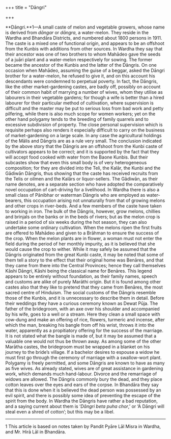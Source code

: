 +++
title = "Dāngri"

+++

**Dāngri.**1—A small caste of melon and vegetable growers, whose name is derived from *dāngar* or *dāngra*, a water-melon. They reside in the Wardha and Bhandāra Districts, and numbered about 1800 persons in 1911. The caste is a mixed one of functional origin, and appears to be an offshoot from the Kunbis with additions from other sources. In Wardha they say that their ancestor was one of two brothers to whom Mahādeo gave the seeds of a juāri plant and a water-melon respectively for sowing. The former became the ancestor of the Kunbis and the latter of the Dāngris. On one occasion when Mahādeo, assuming the guise of a beggar, asked the Dāngri brother for a water-melon, he refused to give it, and on this account his descendants were condemned to perpetual poverty. In fact, the Dāngris, like the other market-gardening castes, are badly off, possibly on account of their common habit of marrying a number of wives, whom they utilise as labourers in their vegetable gardens; for though a wife is better than a hired labourer for their particular method of cultivation, where supervision is difficult and the master may be put to serious loss from bad work and petty pilfering, while there is also much scope for women workers; yet on the other hand polygamy tends to the breeding of family quarrels and to excessive subdivision of property. The close personal supervision which is requisite perhaps also renders it especially difficult to carry on the business of market-gardening on a large scale. In any case the agricultural holdings of the Mālis and Dāngris are as a rule very small. The conclusion indicated by the above story that the Dāngris are an offshoot from the Kunbi caste of cultivators appears to be correct; and it is supported by the fact that they will accept food cooked with water from the Baone Kunbis. But their subcastes show that even this small body is of very heterogeneous composition; for they are divided into the Teli, the Kalār, the Kunbi and the Gādiwān Dāngris, thus showing that the caste has received recruits from the Telis or oilmen and the Kalārs or liquor-sellers. The Gādiwān, as their name denotes, are a separate section who have adopted the comparatively novel occupation of cart-driving for a livelihood. In Wardha there is also a small class of Pānibhar or waterman Dāngris who are employed as water-bearers, this occupation arising not unnaturally from that of growing melons and other crops in river-beds. And a few members of the caste have taken to working in iron. The bulk of the Dāngris, however, grow melons, chillies and brinjals on the banks or in the beds of rivers; but as the melon crop is raised in a period of six weeks during the hot season, they can also undertake some ordinary cultivation. When the melons ripen the first fruits are offered to Mahādeo and given to a Brāhman to ensure the success of the crop. When the melon plants are in flower, a woman must not enter the field during the period of her monthly impurity, as it is believed that she would cause the crop to wither. While it may safely be assumed that the Dāngris originated from the great Kunbi caste, it may be noted that some of them tell a story to the effect that their original home was Benāres, and that they came from there into the Central Provinces; hence they call themselves Kāshi Dāngri, Kāshi being the classical name for Benāres. This legend appears to be entirely without foundation, as their family names, speech and customs are alike of purely Marāthi origin. But it is found among other castes also that they like to pretend that they came from Benāres, the most sacred centre of Hinduism. The social customs of the Dāngris resemble those of the Kunbis, and it is unnecessary to describe them in detail. Before their weddings they have a curious ceremony known as Dewat Pūja. The father of the bridegroom, with an axe over his shoulder and accompanied by his wife, goes to a well or a stream. Here they clean a small space with cow-dung and make an offering of rice, flowers, turmeric and incense, after which the man, breaking his bangle from off his wrist, throws it into the water, apparently as a propitiatory offering for the success of the marriage. It is not stated what the bangle is made of, but it may be assumed that a valuable one would not thus be thrown away. As among some of the other Marātha castes, the bridegroom must be wrapped in a blanket on his journey to the bride’s village. If a bachelor desires to espouse a widow he must first go through the ceremony of marriage with a swallow-wort plant. Polygamy is freely permitted, and some Dāngris are known to have as many as five wives. As already stated, wives are of great assistance in gardening work, which demands much hand-labour. Divorce and the remarriage of widows are allowed. The Dāngris commonly bury the dead, and they place cotton leaves over the eyes and ears of the corpse. In Bhandāra they say that this is done when it is believed the dead person was possessed by an evil spirit, and there is possibly some idea of preventing the escape of the spirit from the body. In Wardha the Dāngris have rather a bad reputation, and a saying current about them is ‘*Dāngri beta puha chor*,’ or ‘A Dāngri will steal even a shred of cotton’; but this may be a libel. 


___________________

1 This article is based on notes taken by Pandit Pyāre Lāl Misra in Wardha, and Mr. Hirā Lāl in Bhandāra. 



